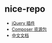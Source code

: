 nice-repo
=========

- [jQuery 插件](/jQueryPlugin.md)
- [Composer 资源包](/ComposerPackage.md)
- [中文文档](/DocCn.md)

